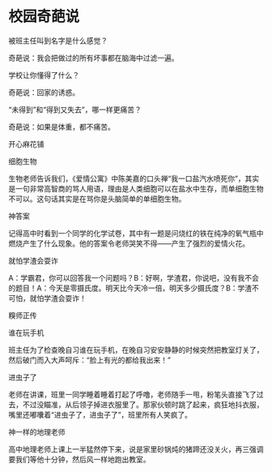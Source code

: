 # 校园奇葩说

被班主任叫到名字是什么感觉？ 

奇葩说：我会把做过的所有坏事都在脑海中过滤一遍。 

学校让你懂得了什么？ 

奇葩说：回家的诱惑。 

“未得到”和“得到又失去”，哪一样更痛苦？ 

奇葩说：如果是体重，都不痛苦。 

开心麻花铺 

细胞生物 

生物老师告诉我们，《爱情公寓》中陈美嘉的口头禅“我一口盐汽水喷死你”，其实是一句非常高智商的骂人用语，理由是人类细胞可以在盐水中生存，而单细胞生物不可以。这句话其实是在骂你是头脑简单的单细胞生物。 

神答案 

记得高中时看到一个同学的化学试卷，其中有一题是问烧红的铁在纯净的氧气瓶中燃烧产生了什么现象。他的答案令老师哭笑不得——产生了强烈的爱情火花。 

就怕学渣会耍诈 

A：学霸君，你可以回答我一个问题吗？B：好啊，学渣君，你说吧，没有我不会的题目！A：今天是零摄氏度。明天比今天冷一倍，明天多少摄氏度？B：学渣不可怕，就怕学渣会耍诈！ 

糗师正传 

谁在玩手机 

班主任为了检查晚自习谁在玩手机，在晚自习安安静静的时候突然把教室灯关了，然后破门而入大声呵斥：“脸上有光的都给我出来！” 

进虫子了 

老师在讲课，班里一同学睡着睡着打起了呼噜，老师随手一甩，粉笔头直接飞了过去，不过没瞄准，从后领子掉进衣服里了。那家伙顿时跳了起来，疯狂地抖衣服，嘴里还嘟囔着“进虫子了，进虫子了”，班里所有人笑疯了。 

神一样的地理老师 

高中地理老师上课上一半猛然停下来，说是家里砂锅炖的猪蹄还没关火，再三强调要我们等他十分钟，然后风一样地跑出教室。